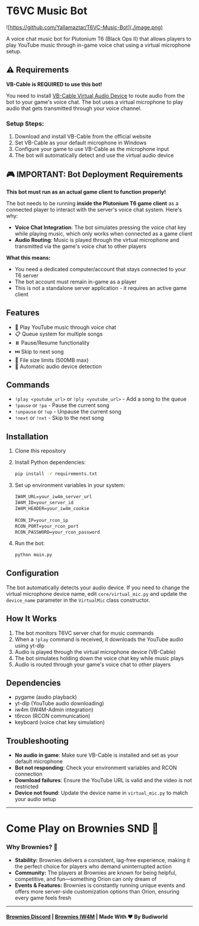# T6VC Music Bot

![https://github.com/Yallamaztar/T6VC-Music-Bot](./image.png)

A voice chat music bot for Plutonium T6 (Black Ops II) that allows players to play YouTube music through in-game voice chat using a virtual microphone setup.

## ⚠️ Requirements

**VB-Cable is REQUIRED to use this bot!**

You need to install [VB-Cable Virtual Audio Device](https://vb-audio.com/Cable/) to route audio from the bot to your game's voice chat. The bot uses a virtual microphone to play audio that gets transmitted through your voice channel.

### Setup Steps:
1. Download and install VB-Cable from the official website
2. Set VB-Cable as your default microphone in Windows
3. Configure your game to use VB-Cable as the microphone input
4. The bot will automatically detect and use the virtual audio device

## 🎮 **IMPORTANT: Bot Deployment Requirements**

**This bot must run as an actual game client to function properly!**

The bot needs to be running **inside the Plutonium T6 game client** as a connected player to interact with the server's voice chat system. Here's why:

- **Voice Chat Integration**: The bot simulates pressing the voice chat key while playing music, which only works when connected as a game client
- **Audio Routing**: Music is played through the virtual microphone and transmitted via the game's voice chat to other players

**What this means:**
- You need a dedicated computer/account that stays connected to your T6 server
- The bot account must remain in-game as a player
- This is not a standalone server application - it requires an active game client

## Features

- 🎵 Play YouTube music through voice chat
- 📋 Queue system for multiple songs
- ⏸️ Pause/Resume functionality
- ⏭️ Skip to next song
- 📏 File size limits (500MB max)
- 🔧 Automatic audio device detection

## Commands

- `!play <youtube_url>` or `!ply <youtube_url>` - Add a song to the queue
- `!pause` or `!pa` - Pause the current song
- `!unpause` or `!up` - Unpause the current song
- `!next` or `!nxt` - Skip to the next song

## Installation

1. Clone this repository
2. Install Python dependencies:
   ```bash
   pip install -r requirements.txt
   ```

3. Set up environment variables in your system:
   ```
   IW4M_URL=your_iw4m_server_url
   IW4M_ID=your_server_id
   IW4M_HEADER=your_iw4m_cookie
   
   RCON_IP=your_rcon_ip
   RCON_PORT=your_rcon_port
   RCON_PASSWORD=your_rcon_password
   ```

4. Run the bot:
   ```bash
   python main.py
   ```

## Configuration

The bot automatically detects your audio device. If you need to change the virtual microphone device name, edit `core/virtual_mic.py` and update the `device_name` parameter in the `VirtualMic` class constructor.

## How It Works

1. The bot monitors T6VC server chat for music commands
2. When a `!play` command is received, it downloads the YouTube audio using yt-dlp
3. Audio is played through the virtual microphone device (VB-Cable)
4. The bot simulates holding down the voice chat key while music plays
5. Audio is routed through your game's voice chat to other players

## Dependencies

- pygame (audio playback)
- yt-dlp (YouTube audio downloading)
- iw4m (IW4M-Admin integration)
- t6rcon (RCON communication)
- keyboard (voice chat key simulation)

## Troubleshooting

- **No audio in game**: Make sure VB-Cable is installed and set as your default microphone
- **Bot not responding**: Check your environment variables and RCON connection
- **Download failures**: Ensure the YouTube URL is valid and the video is not restricted
- **Device not found**: Update the device name in `virtual_mic.py` to match your audio setup

----

# Come Play on Brownies SND 🍰
### Why Brownies? 🤔
- **Stability:** Brownies delivers a consistent, lag-free experience, making it the perfect choice for players who demand uninterrupted action
- **Community:** The players at Brownies are known for being helpful, competitive, and fun—something Orion can only dream of
- **Events & Features:** Brownies is constantly running unique events and offers more server-side customization options than Orion, ensuring every game feels fresh

---

#### [Brownies Discord](https://discord.gg/DtktFBNf5T) | [Brownies IW4M](http://193.23.160.188:1624/) | Made With ❤️ By Budiworld
